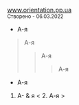 <a href="https://dmitriy-1986.github.io/Orientation/">www.orientation.pp.ua</a>
<br>
    <small>Створено - 06.03.2022</small>

* А-я
> А-я
>> А-я
>>>А-я
- А-я
1. А- & я
< 2. А-я >
